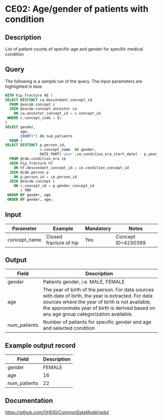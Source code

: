 <!---
Group:condition era
Name:CE02 Age/gender of patients with condition
Author:Patrick Ryan
CDM Version: 5.3
-->

# CE02: Age/gender of patients with condition

## Description
List of patient counts of specific age and gender for specific medical condition

## Query
The following is a sample run of the query. The input parameters are highlighted in  blue

```sql
WITH hip_fracture AS (
SELECT DISTINCT ca.descendant_concept_id
  FROM @vocab.concept c
  JOIN @vocab.concept_ancestor ca
    ON ca.ancestor_concept_id = c.concept_id
 WHERE c.concept_code = $1  
)
SELECT gender,
       age,
       COUNT(*) AS num_patients
  FROM (
SELECT DISTINCT p.person_id,
                c.concept_name  AS gender,
                DATE_PART('year',ce.condition_era_start_date) - p.year_of_birth AS age
  FROM @cdm.condition_era ce
  JOIN hip_fracture hf  
    ON hf.descendant_concept_id = ce.condition_concept_id
  JOIN @cdm.person p
    ON p.person_id = ce.person_id
  JOIN @vocab.concept c
    ON c.concept_id = p.gender_concept_id
       ) TMP
 GROUP BY gender, age
 ORDER BY gender, age;
```

## Input

|  Parameter |  Example |  Mandatory |  Notes |
| --- | --- | --- | --- |
| concept_name | Closed fracture of hip |  Yes |  Concept ID=4230399 |

## Output

|  Field |  Description |
| --- | --- |
| gender | Patients gender, i.e. MALE, FEMALE |
| age | The year of birth of the person. For data sources with date of birth, the year is extracted. For data sources where the year of birth is not available, the approximate year of birth is derived based on any age group categorization available. |
| num_patients | Number of patients for specific gender and age and selected condition |

## Example output record

|  Field |  Description |
| --- | --- |
| gender |  FEMALE |
| age |  16 |
| num_patients |  22 |

## Documentation
https://github.com/OHDSI/CommonDataModel/wiki/
